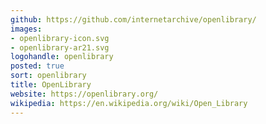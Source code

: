 ```yaml
---
github: https://github.com/internetarchive/openlibrary/
images:
- openlibrary-icon.svg
- openlibrary-ar21.svg
logohandle: openlibrary
posted: true
sort: openlibrary
title: OpenLibrary
website: https://openlibrary.org/
wikipedia: https://en.wikipedia.org/wiki/Open_Library
---
```

